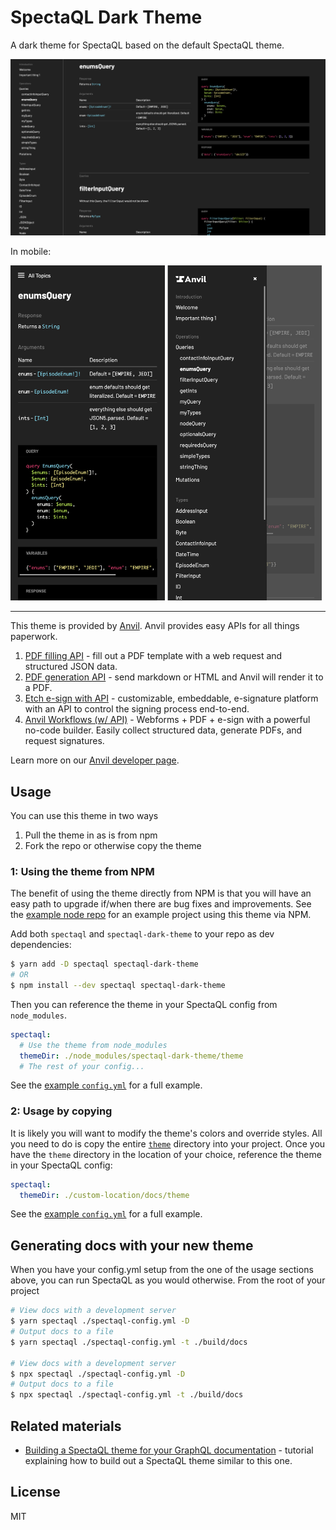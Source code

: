 # SpectaQL Dark Theme

A dark theme for SpectaQL based on the default SpectaQL theme.

![dark spectaql theme](./img/screenshot-desktop.png)

In mobile:

<img src="./img/screenshot-mobile.png" width="49%" /> <img src="./img/screenshot-mobile-nav.png" width="49%" />

---

This theme is provided by [Anvil](https://www.useanvil.com/developers/). Anvil provides easy APIs for all things paperwork.

1. [PDF filling API](https://www.useanvil.com/products/pdf-filling-api/) - fill out a PDF template with a web request and structured JSON data.
2. [PDF generation API](https://www.useanvil.com/products/pdf-generation-api/) - send markdown or HTML and Anvil will render it to a PDF.
3. [Etch e-sign with API](https://www.useanvil.com/products/etch/) - customizable, embeddable, e-signature platform with an API to control the signing process end-to-end.
4. [Anvil Workflows (w/ API)](https://www.useanvil.com/products/workflows/) - Webforms + PDF + e-sign with a powerful no-code builder. Easily collect structured data, generate PDFs, and request signatures.

Learn more on our [Anvil developer page](https://www.useanvil.com/developers/).

## Usage

You can use this theme in two ways

1. Pull the theme in as is from npm
2. Fork the repo or otherwise copy the theme

### 1: Using the theme from NPM

The benefit of using the theme directly from NPM is that you will have an easy path to upgrade if/when there are bug fixes and improvements. See the [example node repo](https://github.com/anvilco/spectaql-theme-example) for an example project using this theme via NPM.

Add both `spectaql` and `spectaql-dark-theme` to your repo as dev dependencies:

```sh
$ yarn add -D spectaql spectaql-dark-theme
# OR
$ npm install --dev spectaql spectaql-dark-theme
```

Then you can reference the theme in your SpectaQL config from `node_modules`.

```yaml
spectaql:
  # Use the theme from node_modules
  themeDir: ./node_modules/spectaql-dark-theme/theme
  # The rest of your config...
```

See the [example `config.yml`](https://github.com/anvilco/spectaql/blob/main/examples/config.yml) for a full example.

### 2: Usage by copying

It is likely you will want to modify the theme's colors and override styles. All you need to do is copy the entire [`theme`](/theme) directory into your project. Once you have the `theme` directory in the location of your choice, reference the theme in your SpectaQL config:

```yaml
spectaql:
  themeDir: ./custom-location/docs/theme
```

See the [example `config.yml`](https://github.com/anvilco/spectaql/blob/main/examples/config.yml) for a full example.

## Generating docs with your new theme

When you have your config.yml setup from the one of the usage sections above, you can run SpectaQL as you would otherwise. From the root of your project

```sh
# View docs with a development server
$ yarn spectaql ./spectaql-config.yml -D
# Output docs to a file
$ yarn spectaql ./spectaql-config.yml -t ./build/docs

# View docs with a development server
$ npx spectaql ./spectaql-config.yml -D
# Output docs to a file
$ npx spectaql ./spectaql-config.yml -t ./build/docs
```

## Related materials

* [Building a SpectaQL theme for your GraphQL documentation](https://www.useanvil.com/blog/engineering/building-a-spectaql-theme-for-your-graphql-documentation) - tutorial explaining how to build out a SpectaQL theme similar to this one.

## License

MIT
